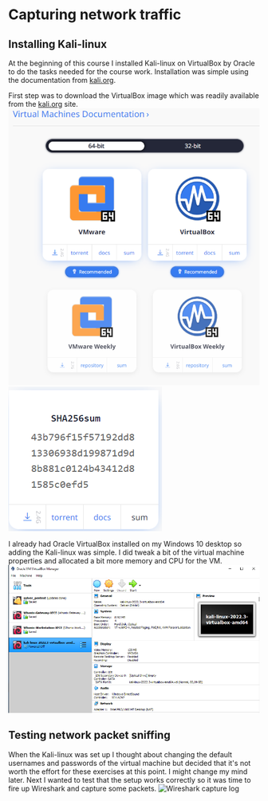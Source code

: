 # Capturing network traffic
## Installing Kali-linux
At the beginning of this course I installed Kali-linux on VirtualBox by Oracle to do the tasks needed for the course work. Installation was simple using the documentation from [kali.org](https://www.kali.org/docs/virtualization/install-virtualbox-guest-vm/).

First step was to download the VirtualBox image which was readily available from the [kali.org](https://www.kali.org/get-kali/#kali-virtual-machines) site.
![Kali virtual image downloads](/kali%20download.png)
![Kali 64bit VirtualBox SHA256sum](/Kali%20SHA256sum.png)

I already had Oracle VirtualBox installed on my Windows 10 desktop so adding the Kali-linux was simple. I did tweak a bit of the virtual machine properties and allocated a bit more memory and CPU for the VM.
![Kali virtual machine on Oracle VirtualBox](/virtualbox%20setup.png)

## Testing network packet sniffing
When the Kali-linux was set up I thought about changing the default usernames and passwords of the virtual machine but decided that it's not worth the effort for these exercises at this point. I might change my mind later. Next I wanted to test that the setup works correctly so it was time to fire up Wireshark and capture some packets.
![Wireshark capture log]()